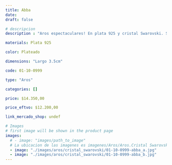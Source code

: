 ```yaml
---
title: Abba
date: 
draft: false

# descripcion
description : "Aros espectaculares! En plata 925 y cristal Swarovski. Simplemente bellísimos."

materials: Plata 925

color: Plateado

dimensions: "Largo 3.5cm"

code: 01-10-0999

type: "Aros"

categories: []

price: $14.350,00

price_eftvo: $12.200,00

link_mercado_shop: undef

# Images
# first image will be shown in the product page
images:
  # - image: "images/path_to_image"
  # La ubicacion de las imagenes es imagenes/Aros/Aros.Cristal Swarovski/01-10-0999-abba
  - image: "./images/aros/cristal_swarovski/01-10-0999-abba_a.jpg"
  - image: "./images/aros/cristal_swarovski/01-10-0999-abba_b.jpg"
---
```

